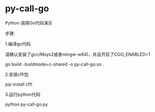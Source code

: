 # py-call-go
Python 调用Go代码演示

步骤:

1.编译go代码

请确认安装了gcc(Msys2或者mingw-w64)，并且开启了CGO_ENABLED=1

go build -buildmode=c-shared -o py-call-go.so .

2.安装cffi包

pip install cffi

3.运行python代码

python py-call-go.py
